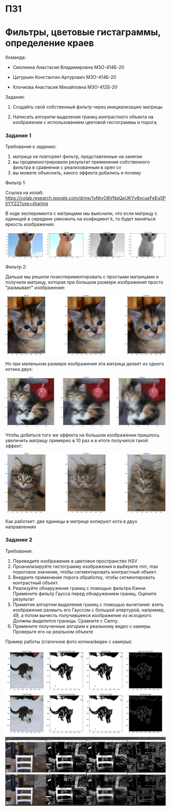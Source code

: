 # ПЗ1
# Фильтры, цветовые гистаграммы, определение краев

Команда:

- Смолкина Анастасия Владимировна М3О-414Б-20

- Цатурьян Константин Артурович М3О-414Б-20

- Клочкова Анастасия Михайловна М3О-412Б-20

Задания:

1. Создайть свой собственный фильтр через инициализацию матрицы

2. Написать алгоритм выделения границ контрастного объекта на изображении с использованием цветовой гистограммы и порога.


### Задание 1

Требования к заданию:
1. матрица не повторяет фильтр, представленные на занятии
2. вы продемонстрировали результат применения собственного фильтра в сравнении с реализованным в open cv
3. вы можете объяснить, какого эффекта добились и почему

Фильтр 1:

Ссылка на колаб: https://colab.research.google.com/drive/1yNtyO8VNqQpUKYv8vcueFeEg5PtiYYZ2?usp=sharing

В ходе эксперимента с матрицами мы выяснили, что если матрицу с единицей в середине умножить на коэфициент k, то будет меняться яркость изображения:

![Текст описания](bright_cat.png)


Фильтр 2:

Дальше мы решили поэкспериментировать с простыми матрицами и получили матрицу, которая при большом размере изображения просто "размывает" изображение:

![Текст описания](big_blur_cat.png)

Но при маленьком размере изображения эта матрица делает из одного котика двух:

![Текст описания](double_little_cat.png)

Чтобы добиться того же эффекта на большом изображении пришлось увеличить матрицу примерно в 10 раз и в итоге получился такой эффект:

![Текст описания](double_big_cat.png)

Как работает: две единицы в матрице копируют кота в двух направлениях



### Задание 2

Требования:
1. Переведите изображение в цветовое пространство HSV
2. Проанализируйте гистограмму изображения и выберите min, max пороговое значение, чтобы сегментировать контрастный объект.
3. Внедрите применение порога обработку, чтобы сегментировать контрастный объект.
4. Реализуйте обнаружение границ с помощью фильтра Кэнни. Примените фильтр Гаусса перед обнаружением границ. Оцените результат
5. Приметие алгортим выделения границ с помощью вычетания: взять изображение размыть его Гауссом с большой апертурой, например, 49, а потом вычесть
получившееся изображение из исходного. Должны выделится границы. Сравните с Canny.
6. Примените полученные алгорим к реальному видео с камеры. Проверьте его на реальном объекте

Пример работы (статичное фото котика/видео с камеры):

![Текст описания](Cat.png)
![Текст описания](PZ2-2-video.png)
